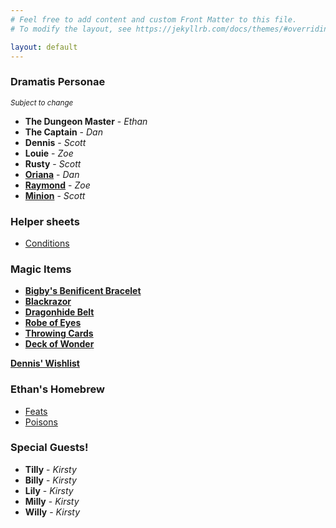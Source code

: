 ```yaml
---
# Feel free to add content and custom Front Matter to this file.
# To modify the layout, see https://jekyllrb.com/docs/themes/#overriding-theme-defaults

layout: default
---
```

### Dramatis Personae

<small>*Subject to change*</small>

* **The Dungeon Master** - *Ethan*
* **The Captain** - *Dan*
* **Dennis** - *Scott*
* **Louie** - *Zoe*
* **Rusty** - *Scott*
* **[Oriana]({{site.baseurl}}/Oriana.html)** - *Dan*
* **[Raymond]({{site.baseurl}}/Raymond.html)** - *Zoe*
* **[Minion]({{site.baseurl}}/Minion.html)** - *Scott*

### Helper sheets

* [Conditions]({{site.baseurl}}/Conditions.html)

### Magic Items

* **[Bigby's Benificent Bracelet]({{site.baseurl}}/BigbysBracelet.html)**
* **[Blackrazor]({{site.baseurl}}/Blackrazor.html)**
* **[Dragonhide Belt]({{site.baseurl}}/DragonhideBelt.html)**
* **[Robe of Eyes]({{site.baseurl}}/RobeOfEyes.html)**
* **[Throwing Cards]({{site.baseurl}}/ThrowingCards.html)**
* **[Deck of Wonder]({{site.baseurl}}/DeckOfWonder.html)**

**[Dennis' Wishlist]({{site.baseurl}}/DennisWishlist.html)**

### Ethan's Homebrew

* [Feats]({{site.baseurl}}/Cyre1313HomebrewFeats.html)
* [Poisons]({{site.baseurl}}/Poisons.html)

### Special Guests!

* **Tilly** - *Kirsty*
* **Billy** - *Kirsty*
* **Lily** - *Kirsty*
* **Milly** - *Kirsty*
* **Willy** - *Kirsty*
